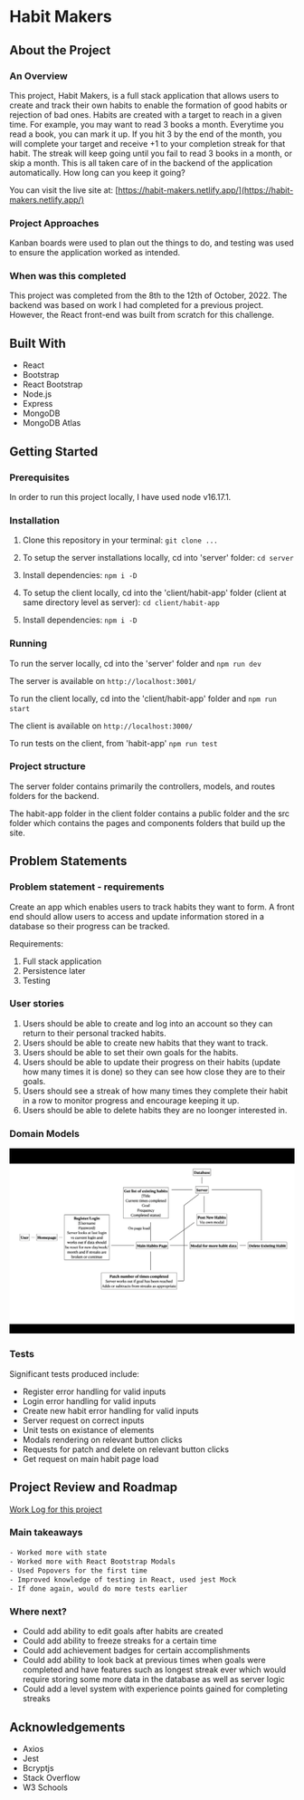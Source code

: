 # Habit Makers

## About the Project

### An Overview

This project, Habit Makers, is a full stack application that allows users to create and track their own habits to enable the formation of good habits or rejection of bad ones. Habits are created with a target to reach in a given time. For example, you may want to read 3 books a month. Everytime you read a book, you can mark it up. If you hit 3 by the end of the month, you will complete your target and receive +1 to your completion streak for that habit. The streak will keep going until you fail to read 3 books in a month, or skip a month. This is all taken care of in the backend of the application automatically. How long can you keep it going?

You can visit the live site at: [https://habit-makers.netlify.app/](https://habit-makers.netlify.app/)

### Project Approaches

Kanban boards were used to plan out the things to do, and testing was used to ensure the application worked as intended.

### When was this completed

This project was completed from the 8th to the 12th of October, 2022. The backend was based on work I had completed for a previous project. However, the React front-end was built from scratch for this challenge.

## Built With

- React
- Bootstrap
- React Bootstrap
- Node.js
- Express
- MongoDB
- MongoDB Atlas

## Getting Started

### Prerequisites

In order to run this project locally, I have used node v16.17.1.

### Installation

1. Clone this repository in your terminal: `git clone ...`

2. To setup the server installations locally, cd into 'server' folder: `cd server`

3. Install dependencies: `npm i -D`

4. To setup the client locally, cd into the 'client/habit-app' folder (client at same directory level as server): `cd client/habit-app`

5. Install dependencies: `npm i -D`

### Running

To run the server locally, cd into the 'server' folder and `npm run dev`

The server is available on `http://localhost:3001/`

To run the client locally, cd into the 'client/habit-app' folder and `npm run start`

The client is available on `http://localhost:3000/`

To run tests on the client, from 'habit-app' `npm run test`

### Project structure

The server folder contains primarily the controllers, models, and routes folders for the backend.

The habit-app folder in the client folder contains a public folder and the src folder which contains the pages and components folders that build up the site.

## Problem Statements

### Problem statement - requirements

Create an app which enables users to track habits they want to form. A front end should allow users to access and update information stored in a database so their progress can be tracked.

Requirements:
1. Full stack application
2. Persistence later
3. Testing

### User stories

1. Users should be able to create and log into an account so they can return to their personal tracked habits.
2. Users should be able to create new habits that they want to track.
3. Users should be able to set their own goals for the habits.
4. Users should be able to update their progress on their habits (update how many times it is done) so they can see how close they are to their goals.
5. Users should see a streak of how many times they complete their habit in a row to monitor progress and encourage keeping it up.
6. Users should be able to delete habits they are no loonger interested in.

### Domain Models

![image](./client/habit-app/src/img/Domainmodel.png "Domain model")

### Tests

Significant tests produced include:
- Register error handling for valid inputs
- Login error handling for valid inputs
- Create new habit error handling for valid inputs
- Server request on correct inputs
- Unit tests on existance of elements
- Modals rendering on relevant button clicks
- Requests for patch and delete on relevant button clicks
- Get request on main habit page load

## Project Review and Roadmap

[Work Log for this project](./worklog.md)

### Main takeaways

    - Worked more with state
    - Worked more with React Bootstrap Modals
    - Used Popovers for the first time
    - Improved knowledge of testing in React, used jest Mock
    - If done again, would do more tests earlier

### Where next?

- Could add ability to edit goals after habits are created
- Could add ability to freeze streaks for a certain time
- Could add achievement badges for certain accomplishments
- Could add ability to look back at previous times when goals were completed and have features such as longest streak ever which would require storing some more data in the database as well as server logic
- Could add a level system with experience points gained for completing streaks

## Acknowledgements

- Axios
- Jest
- Bcryptjs
- Stack Overflow
- W3 Schools
